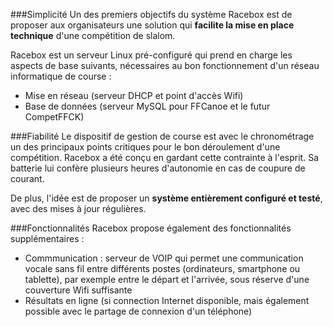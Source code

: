 ###Simplicité
Un des premiers objectifs du système Racebox est de proposer aux organisateurs une solution qui **facilite la mise en place technique** d'une compétition de slalom.

Racebox est un serveur Linux pré-configuré qui prend en charge les aspects de base suivants, nécessaires au bon fonctionnement d'un réseau informatique de course :

* Mise en réseau (serveur DHCP et point d'accès Wifi)
* Base de données (serveur MySQL pour FFCanoe et le futur CompetFFCK)

###Fiabilité
Le dispositif de gestion de course est avec le chronométrage un des principaux points critiques pour le bon déroulement d'une compétition. Racebox a été conçu en gardant cette contrainte à l'esprit. Sa batterie lui confère plusieurs heures d'autonomie en cas de coupure de courant.

De plus, l'idée est de proposer un **système entièrement configuré et testé**, avec des mises à jour régulières.

###Fonctionnalités
Racebox propose également des fonctionnalités supplémentaires :

* Commmunication : serveur de VOIP qui permet une communication vocale sans fil entre différents postes (ordinateurs, smartphone ou tablette), par exemple entre le départ et l'arrivée, sous réserve d'une couverture Wifi suffisante
* Résultats en ligne (si connection Internet disponible, mais également possible avec le partage de connexion d'un téléphone)

